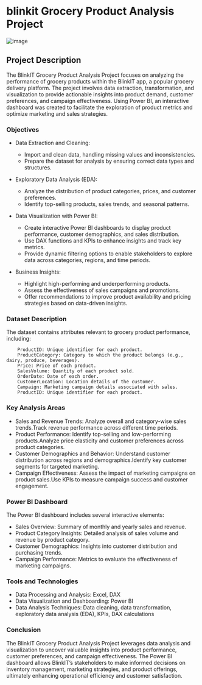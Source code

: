 # blinkit Grocery Product Analysis Project

![image](https://github.com/user-attachments/assets/2549956b-d2b7-4e11-b136-e9bd8b94f178)

## Project Description
The BlinkIT Grocery Product Analysis Project focuses on analyzing the performance of grocery products within the BlinkIT app, a popular grocery delivery platform. The project involves data extraction, transformation, and visualization to provide actionable insights into product demand, customer preferences, and campaign effectiveness. Using Power BI, an interactive dashboard was created to facilitate the exploration of product metrics and optimize marketing and sales strategies.

### Objectives
- Data Extraction and Cleaning:

  - Import and clean data, handling missing values and inconsistencies.
  - Prepare the dataset for analysis by ensuring correct data types and structures.
    
- Exploratory Data Analysis (EDA):

  - Analyze the distribution of product categories, prices, and customer preferences.
  - Identify top-selling products, sales trends, and seasonal patterns.

- Data Visualization with Power BI:

  - Create interactive Power BI dashboards to display product performance, customer demographics, and sales distribution.
  - Use DAX functions and KPIs to enhance insights and track key metrics.
  - Provide dynamic filtering options to enable stakeholders to explore data across categories, regions, and time periods.

- Business Insights:

  - Highlight high-performing and underperforming products.
  - Assess the effectiveness of sales campaigns and promotions.
  - Offer recommendations to improve product availability and pricing strategies based on data-driven insights.

### Dataset Description
The dataset contains attributes relevant to grocery product performance, including:

        ProductID: Unique identifier for each product.
        ProductCategory: Category to which the product belongs (e.g., dairy, produce, beverages).
        Price: Price of each product.
        SalesVolume: Quantity of each product sold.
        OrderDate: Date of each order.
        CustomerLocation: Location details of the customer.
        Campaign: Marketing campaign details associated with sales.
        ProductID: Unique identifier for each product.


### Key Analysis Areas
- Sales and Revenue Trends: Analyze overall and category-wise sales trends.Track revenue performance across different time periods.
- Product Performance: Identify top-selling and low-performing products.Analyze price elasticity and customer preferences across product categories.
- Customer Demographics and Behavior: Understand customer distribution across regions and demographics.Identify key customer segments for targeted marketing.
- Campaign Effectiveness: Assess the impact of marketing campaigns on product sales.Use KPIs to measure campaign success and customer engagement.
  
### Power BI Dashboard
The Power BI dashboard includes several interactive elements:

- Sales Overview: Summary of monthly and yearly sales and revenue.
- Product Category Insights: Detailed analysis of sales volume and revenue by product category.
- Customer Demographics: Insights into customer distribution and purchasing trends.
- Campaign Performance: Metrics to evaluate the effectiveness of marketing campaigns.
  
### Tools and Technologies
- Data Processing and Analysis: Excel, DAX
- Data Visualization and Dashboarding: Power BI
- Data Analysis Techniques: Data cleaning, data transformation, exploratory data analysis (EDA), KPIs, DAX calculations
  
### Conclusion
The BlinkIT Grocery Product Analysis Project leverages data analysis and visualization to uncover valuable insights into product performance, customer preferences, and campaign effectiveness. The Power BI dashboard allows BlinkIT’s stakeholders to make informed decisions on inventory management, marketing strategies, and product offerings, ultimately enhancing operational efficiency and customer satisfaction.

